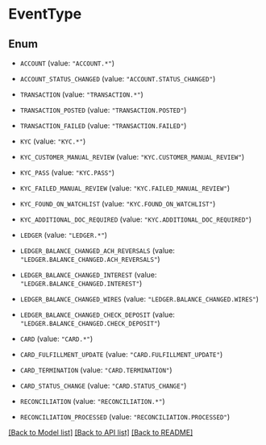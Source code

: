 # EventType

## Enum


* `ACCOUNT` (value: `"ACCOUNT.*"`)

* `ACCOUNT_STATUS_CHANGED` (value: `"ACCOUNT.STATUS_CHANGED"`)

* `TRANSACTION` (value: `"TRANSACTION.*"`)

* `TRANSACTION_POSTED` (value: `"TRANSACTION.POSTED"`)

* `TRANSACTION_FAILED` (value: `"TRANSACTION.FAILED"`)

* `KYC` (value: `"KYC.*"`)

* `KYC_CUSTOMER_MANUAL_REVIEW` (value: `"KYC.CUSTOMER_MANUAL_REVIEW"`)

* `KYC_PASS` (value: `"KYC.PASS"`)

* `KYC_FAILED_MANUAL_REVIEW` (value: `"KYC.FAILED_MANUAL_REVIEW"`)

* `KYC_FOUND_ON_WATCHLIST` (value: `"KYC.FOUND_ON_WATCHLIST"`)

* `KYC_ADDITIONAL_DOC_REQUIRED` (value: `"KYC.ADDITIONAL_DOC_REQUIRED"`)

* `LEDGER` (value: `"LEDGER.*"`)

* `LEDGER_BALANCE_CHANGED_ACH_REVERSALS` (value: `"LEDGER.BALANCE_CHANGED.ACH_REVERSALS"`)

* `LEDGER_BALANCE_CHANGED_INTEREST` (value: `"LEDGER.BALANCE_CHANGED.INTEREST"`)

* `LEDGER_BALANCE_CHANGED_WIRES` (value: `"LEDGER.BALANCE_CHANGED.WIRES"`)

* `LEDGER_BALANCE_CHANGED_CHECK_DEPOSIT` (value: `"LEDGER.BALANCE_CHANGED.CHECK_DEPOSIT"`)

* `CARD` (value: `"CARD.*"`)

* `CARD_FULFILLMENT_UPDATE` (value: `"CARD.FULFILLMENT_UPDATE"`)

* `CARD_TERMINATION` (value: `"CARD.TERMINATION"`)

* `CARD_STATUS_CHANGE` (value: `"CARD.STATUS_CHANGE"`)

* `RECONCILIATION` (value: `"RECONCILIATION.*"`)

* `RECONCILIATION_PROCESSED` (value: `"RECONCILIATION.PROCESSED"`)


[[Back to Model list]](../README.md#documentation-for-models) [[Back to API list]](../README.md#documentation-for-api-endpoints) [[Back to README]](../README.md)


